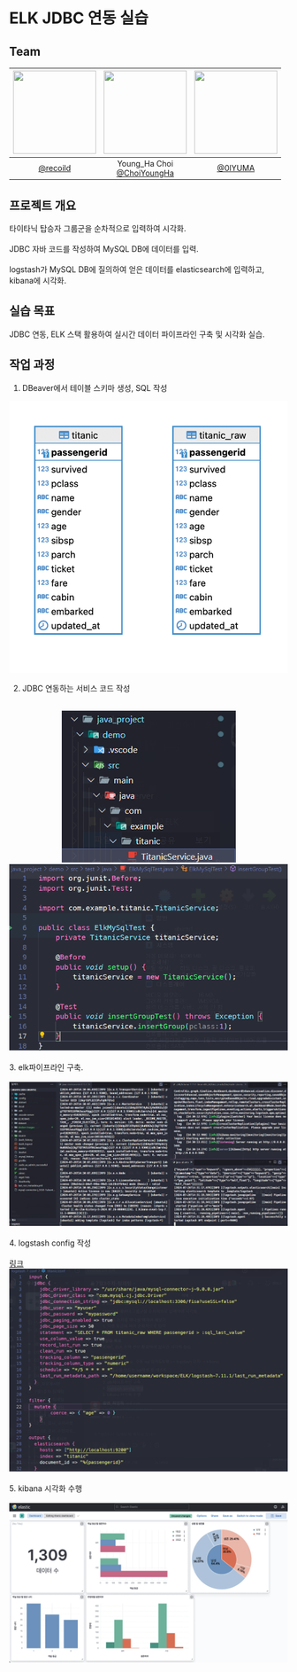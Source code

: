 # ELK JDBC 연동 실습

## Team

| <img src="https://avatars.githubusercontent.com/u/22585023?v=4" width="150" height="150"/> | <img src="https://avatars.githubusercontent.com/u/64997345?v=4" width="150" height="150"/> | <img src="https://avatars.githubusercontent.com/u/102151689?v=4" width="150" height="150"/> |
| :----------------------------------------------------------------------------------------: | :----------------------------------------------------------------------------------------: | :-----------------------------------------------------------------------------------------: |
|                           [@recoild](https://github.com/recoild)                           |              Young_Ha Choi<br/>[@ChoiYoungHa](https://github.com/ChoiYoungHa)              |                            [@0lYUMA](https://github.com/0lYUMA)                             |

## 프로젝트 개요

타이타닉 탑승자 그룹군을 순차적으로 입력하여 시각화.<br><br>
JDBC 자바 코드를 작성하여 MySQL DB에 데이터를 입력.<br><br>
logstash가 MySQL DB에 질의하여 얻은 데이터를 elasticsearch에 입력하고, kibana에 시각화.

## 실습 목표

JDBC 연동, ELK 스택 활용하여 실시간 데이터 파이프라인 구축 및 시각화 실습.

## 작업 과정

1. DBeaver에서 테이블 스키마 생성, SQL 작성

<div align="center">
    <img src="github_images/erd.png" alt="작업 과정">
</div>

2. JDBC 연동하는 서비스 코드 작성<br><br>

<div align="center">
    <img src="github_images/서비스_코드_작성.png" alt="작업 과정">
</div>

<div align="center">
    <img src="github_images/테스트_코드.png" alt="작업 과정">
</div>
<br>
3. elk파이프라인 구축.<br><br>
 <div align="center">
     <img src="github_images/elk실행장면.png" alt="작업 과정">
 </div><br>
4. logstash config 작성<br><br>
<a href="logstash/conf/titanic.conf">링크</a>
<div align="center">
    <img src="github_images/logstash_config.png" alt="작업 과정">
</div>
<br>
5. kibana 시각화 수행<br><br>
<div align="center">
    <img src="github_images/kibana_dashboard.png" alt="작업 과정">
</div>
